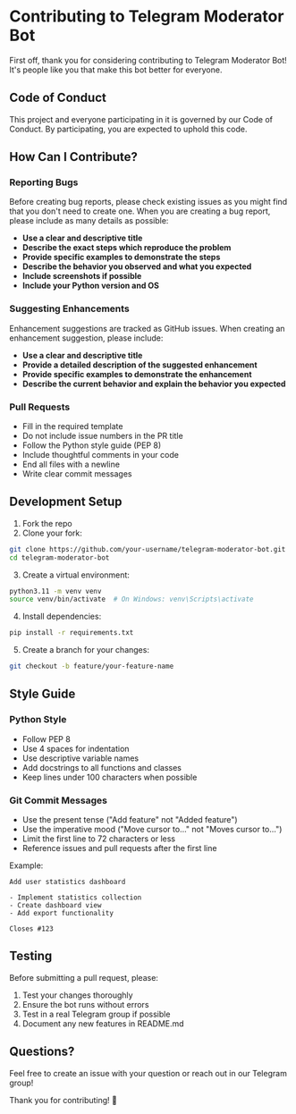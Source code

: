 # Contributing to Telegram Moderator Bot

First off, thank you for considering contributing to Telegram Moderator Bot! It's people like you that make this bot better for everyone.

## Code of Conduct

This project and everyone participating in it is governed by our Code of Conduct. By participating, you are expected to uphold this code.

## How Can I Contribute?

### Reporting Bugs

Before creating bug reports, please check existing issues as you might find that you don't need to create one. When you are creating a bug report, please include as many details as possible:

* **Use a clear and descriptive title**
* **Describe the exact steps which reproduce the problem**
* **Provide specific examples to demonstrate the steps**
* **Describe the behavior you observed and what you expected**
* **Include screenshots if possible**
* **Include your Python version and OS**

### Suggesting Enhancements

Enhancement suggestions are tracked as GitHub issues. When creating an enhancement suggestion, please include:

* **Use a clear and descriptive title**
* **Provide a detailed description of the suggested enhancement**
* **Provide specific examples to demonstrate the enhancement**
* **Describe the current behavior and explain the behavior you expected**

### Pull Requests

* Fill in the required template
* Do not include issue numbers in the PR title
* Follow the Python style guide (PEP 8)
* Include thoughtful comments in your code
* End all files with a newline
* Write clear commit messages

## Development Setup

1. Fork the repo
2. Clone your fork:
```bash
git clone https://github.com/your-username/telegram-moderator-bot.git
cd telegram-moderator-bot
```

3. Create a virtual environment:
```bash
python3.11 -m venv venv
source venv/bin/activate  # On Windows: venv\Scripts\activate
```

4. Install dependencies:
```bash
pip install -r requirements.txt
```

5. Create a branch for your changes:
```bash
git checkout -b feature/your-feature-name
```

## Style Guide

### Python Style

* Follow PEP 8
* Use 4 spaces for indentation
* Use descriptive variable names
* Add docstrings to all functions and classes
* Keep lines under 100 characters when possible

### Git Commit Messages

* Use the present tense ("Add feature" not "Added feature")
* Use the imperative mood ("Move cursor to..." not "Moves cursor to...")
* Limit the first line to 72 characters or less
* Reference issues and pull requests after the first line

Example:
```
Add user statistics dashboard

- Implement statistics collection
- Create dashboard view
- Add export functionality

Closes #123
```

## Testing

Before submitting a pull request, please:

1. Test your changes thoroughly
2. Ensure the bot runs without errors
3. Test in a real Telegram group if possible
4. Document any new features in README.md

## Questions?

Feel free to create an issue with your question or reach out in our Telegram group!

Thank you for contributing! 🎉

